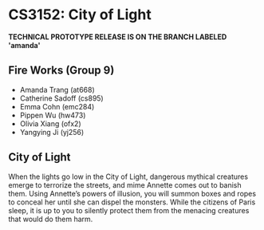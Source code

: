 # CS3152: City of Light

**TECHNICAL PROTOTYPE RELEASE IS ON THE BRANCH LABELED 'amanda'**

## Fire Works (Group 9)
* Amanda Trang (at668)
* Catherine Sadoff (cs895) 
* Emma Cohn (emc284)
* Pippen Wu (hw473)
* Olivia Xiang (ofx2)
* Yangying Ji (yj256)

## City of Light
When the lights go low in the City of Light, dangerous mythical creatures emerge to terrorize the streets, and mime Annette comes out to banish them. Using Annette’s powers of illusion, you will summon boxes and ropes to conceal her until she can dispel the monsters. While the citizens of Paris sleep, it is up to you to silently protect them from the menacing creatures that would do them harm. 
